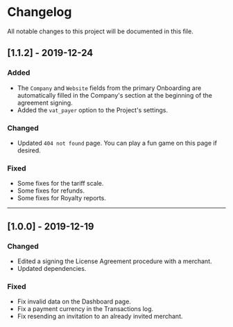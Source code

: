 # Changelog
All notable changes to this project will be documented in this file.

## [1.1.2] - 2019-12-24

### Added
- The `Company` and `Website` fields from the primary Onboarding are automatically filled in the Company's section at the beginning of the agreement signing.
- Added the `vat_payer` option to the Project's settings.

### Changed
- Updated `404 not found` page. You can play a fun game on this page if desired.

### Fixed
- Some fixes for the tariff scale.
- Some fixes for refunds.
- Some fixes for Royalty reports.

***

## [1.0.0] - 2019-12-19

### Changed
- Edited a signing the License Agreement procedure with a merchant.
- Updated dependencies.

### Fixed
- Fix invalid data on the Dashboard page.
- Fix a payment currency in the Transactions log.
- Fix resending an invitation to an already invited merchant.
